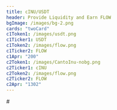 ```yaml
---
title: cINU/USDT
header: Provide Liquidity and Earn FLOW
bgImage: /images/bg-2.png
cards: "twoCard"
c1Token1: /images/usdt.png
c1Ticker1: USDT
c1Token2: /images/flow.png
c1Ticker2: FLOW
c1Apr: "200"
c2Token1: /images/CantoInu-nobg.png
c2Ticker1: cINU
c2Token2: /images/flow.png
c2Ticker2: FLOW
c2Apr: "1302"
---
```


\#
